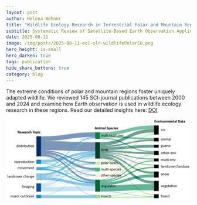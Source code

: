 ```yaml
---
layout: post
author: Helena Wehner
title: "Wildlife Ecology Research in Terrestrial Polar and Mountain Regions"
subtitle: Systematic Review of Satellite-Based Earth Observation Applications
date: 2025-08-11
image: /img/posts/2025-08-11-eo1-slr-wildlifePolarEO.png
hero_height: is-small
hero_darken: true
tags: publication
hide_share_buttons: true
category: blog
---
```

The extreme conditions of polar and mountain regions foster uniquely adapted wildlife.
We reviewed 145 SCI-journal publications between 2000 and 2024 and examine how Earth observation is used in wildlife ecology research in these regions.
Read our detailed insights here: [DOI](https://doi.org/10.3390/rs17162780)

![](/img/posts/2025-08-11-eo1-slr-wildlifePolarEO.png)
